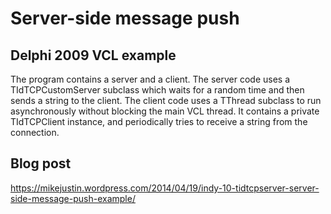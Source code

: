 # Server-side message push

## Delphi 2009 VCL example

The program contains a server and a client. 
The server code uses a TIdTCPCustomServer subclass which waits for a random time and then sends a string to the client.
The client code uses a TThread subclass to run asynchronously without blocking the main VCL thread. It contains a private TIdTCPClient instance, and periodically tries to receive a string from the connection.

## Blog post

https://mikejustin.wordpress.com/2014/04/19/indy-10-tidtcpserver-server-side-message-push-example/
